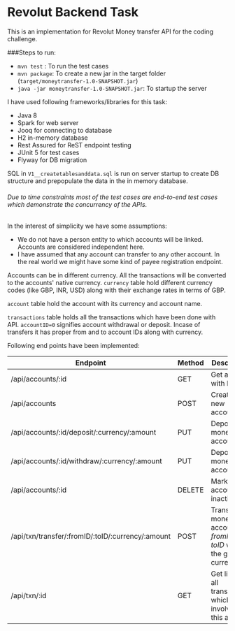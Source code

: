 # Revolut Backend Task
This is an implementation for Revolut Money transfer API for the coding challenge.

###Steps to run:
- `mvn test` : To run the test cases
- `mvn package`: To create a new jar in the target folder (`target/moneytransfer-1.0-SNAPSHOT.jar`)
- `java -jar moneytransfer-1.0-SNAPSHOT.jar`: To startup the server


I have used following frameworks/libraries for this task:
- Java 8
- Spark for web server
- Jooq for connecting to database
- H2 in-memory database
- Rest Assured for ReST endpoint testing
- JUnit 5 for test cases
- Flyway for DB migration

SQL in `V1__createtablesanddata.sql` is run on server startup to create DB structure and prepopulate the data in the in memory database.

###### Due to time constraints most of the test cases are end-to-end test cases which demonstrate the concurrency of the APIs.

In the interest of simplicity we have some assumptions:
- We do not have a person entity to which accounts will be linked. Accounts are considered independent here. 
- I have assumed that any account can transfer to any other account. In the real world we might have some kind of payee registration endpoint. 

Accounts can be in different currency. All the transactions will be converted to the accounts' native currency.
`currency` table hold different currency codes (like GBP, INR, USD) along with their exchange rates in terms of GBP.

`account` table hold the account with its currency and account name.

`transactions` table holds all the transactions which have been done with API. `accountID=0` signifies account withdrawal or deposit. Incase of transfers it has proper from and to account IDs along with currency.
 
Following end points have been implemented:

|Endpoint|Method|Description|Sample
|---|---|---|---|
|/api/accounts/:id|GET|Get account with ID|`curl localhost:8080/api/accounts/10004`|
|/api/accounts|POST|Create a new account|`curl -X POST localhost:8080/api/accounts -d '{"name": "Savings Account", "currencyCode": "INR"}'`|
|/api/accounts/:id/deposit/:currency/:amount|PUT|Deposit money in account|`curl -X PUT localhost:8080/api/accounts/10001/deposit/GBP/100`|
|/api/accounts/:id/withdraw/:currency/:amount|PUT|Deposit money in account|`curl -X PUT localhost:8080/api/accounts/10001/withdraw/GBP/100`|
|/api/accounts/:id|DELETE|Mark account inactive|`curl -X DELETE localhost:8080/api/accounts/10006`|
|/api/txn/transfer/:fromID/:toID/:currency/:amount|POST|Transfer money from account *fromID* to *toID* with the given currency|` curl -X POST localhost:8080/api/txn/transfer/10002/10001/GBP/10`|
|/api/txn/:id|GET|Get list of all transactions which involves this account|`curl localhost:8080/api/txn/10001`|
